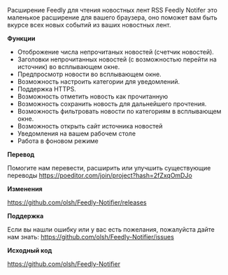 Расширение Feedly для чтения новостных лент RSS
Feedly Notifer это маленькое расширение для вашего браузера, оно поможет вам быть вкурсе всех новых событий из ваших новостных лент.

**Функции**

- Отоброжение числа непрочитаных новостей (счетчик новостей).
- Заголовки непрочитанных новостей (с возможностью перейти на источник) во всплывающем окне.
- Предпросмотр новости во всплывающем окне.
- Возможность настроить категории для уведомлений.
- Поддержка HTTPS.
- Возможность отметить новость как прочитанную
- Возможность сохранить новость для дальнейшего прочтения.
- Возможность фильтровать новости по категориям в всплывающем окне.
- Возможность открыть сайт источника новостей
- Уведомления на вашем рабочем столе
- Работа в фоновом режиме

**Перевод**

Помогите нам перевести, расширить или улучшить существующие переводы https://poeditor.com/join/project?hash=2fZxqOmDJo

**Изменения**

https://github.com/olsh/Feedly-Notifier/releases

**Поддержка**

Если вы нашли ошибку или у вас есть пожелания, пожалуйста дайте нам знать: https://github.com/olsh/Feedly-Notifier/issues

**Исходный код**

https://github.com/olsh/Feedly-Notifier